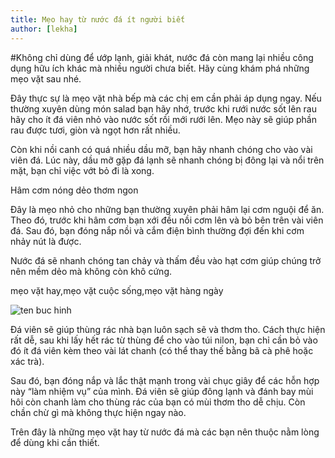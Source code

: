 ```yaml
---
title: Mẹo hay từ nước đá ít người biết
author: [lekha]
---
```

#Không chỉ dùng để ướp lạnh, giải khát, nước đá còn mang lại nhiều công dụng hữu ích khác mà nhiều người chưa biết. Hãy cùng khám phá những mẹo vặt sau nhé.


Đây thực sự là mẹo vặt nhà bếp mà các chị em cần phải áp dụng ngay. Nếu thường xuyên dùng món salad bạn hãy nhớ, trước khi rưới nước sốt lên rau hãy cho ít đá viên nhỏ vào nước sốt rồi mới rưới lên. Mẹo này sẽ giúp phần rau được tươi, giòn và ngọt hơn rất nhiều.

Còn khi nồi canh có quá nhiều dầu mỡ, bạn hãy nhanh chóng cho vào vài viên đá. Lúc này, dầu mỡ gặp đá lạnh sẽ nhanh chóng bị đông lại và nổi trên mặt, bạn chỉ việc vớt bỏ đi là xong.

Hâm cơm nóng dẻo thơm ngon

Đây là mẹo nhỏ cho những bạn thường xuyên phải hâm lại cơm nguội để ăn. Theo đó, trước khi hâm cơm bạn xới đều nồi cơm lên và bỏ bên trên vài viên đá. Sau đó, bạn đóng nắp nồi và cắm điện bình thường đợi đến khi cơm nhảy nút là được.

Nước đá sẽ nhanh chóng tan chảy và thấm đều vào hạt cơm giúp chúng trở nên mềm dẻo mà không còn khô cứng.

mẹo vặt hay,mẹo vặt cuộc sống,mẹo vặt hàng ngày

![ten buc hinh](http://f.imgs.vietnamnet.vn/2017/10/27/14/meo-hay-tu-nuoc-da-it-nguoi-biet.jpg "ten buc hinh")


Đá viên sẽ giúp thùng rác nhà bạn luôn sạch sẽ và thơm tho. Cách thực hiện rất dễ, sau khi lấy hết rác từ thùng để cho vào túi nilon, bạn chỉ cần bỏ vào đó ít đá viên kèm theo vài lát chanh (có thể thay thế bằng bã cà phê hoặc xác trà).

Sau đó, bạn đóng nắp và lắc thật mạnh trong vài chục giây để các hỗn hợp này “làm nhiệm vụ” của mình. Đá viên sẽ giúp đông lạnh và đánh bay mùi hôi còn chanh làm cho thùng rác của bạn có mùi thơm tho dễ chịu. Còn chần chừ gì mà không thực hiện ngay nào.

Trên đây là những mẹo vặt hay từ nước đá mà các bạn nên thuộc nằm lòng để dùng khi cần thiết.



